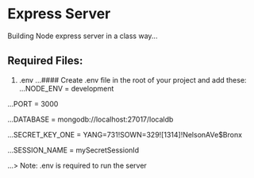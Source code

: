 # Express Server

Building Node express server in a class way...

## Required Files:
1. .env
...#### Create .env file in the root of your project and add these:
...NODE_ENV = development

...PORT = 3000

...DATABASE = mongodb://localhost:27017/localdb

...SECRET_KEY_ONE = YANG=731!SOWN=329![1314]!NelsonAVe$Bronx<NY></NY>

...SESSION_NAME = mySecretSessionId

...> Note: .env is required to run the server
